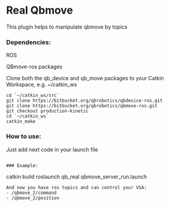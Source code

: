 # Real Qbmove 
This plugin helps to manipulate qbmove by topics

### Dependencies:
ROS

QBmove-ros packages

Clone both the qb_device and qb_move packages to your Catkin Workspace, e.g. ~/catkin_ws
```
cd `~/catkin_ws/src`
git clone https://bitbucket.org/qbrobotics/qbdevice-ros.git
git clone https://bitbucket.org/qbrobotics/qbmove-ros.git
git checkout production-kinetic
cd `~/catkin_ws`
catkin_make
```
### How to use:
Just add next code in your launch file  
  <node name="qb_topics_motor_2" pkg="qb_real" type="qb_topics_motor.py"  output="screen">
	<param name="id" value="2" type="int" />
	<param name="command_topic" value="/qbmove_2/command" type="string" />
	<param name="pos_topic" value="/qbmove_2/position" type="string" />
	<param name="HZ" value="10" type="int" />
  </node>

```

### Example:
```
catkin build
roslaunch qb_real qbmove_server_run.launch
```
And now you have ros topics and can control your VSA:
- /qbmove_2/command
- /qbmove_2/position



